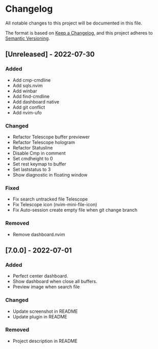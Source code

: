 # Changelog

All notable changes to this project will be documented in this file.

The format is based on [Keep a Changelog](https://keepachangelog.com/en/1.0.0/),
and this project adheres to [Semantic Versioning](https://semver.org/spec/v2.0.0.html).

## [Unreleased] - 2022-07-30

### Added

- Add cmp-cmdline
- Add sqls.nvim
- Add winbar
- Add find-cmdline
- Add dashboard native
- Add git conflict
- Add nvim-ufo

### Changed

- Refactor Telescope buffer previewer
- Refactor Telescope hologram
- Refactor Statusline
- Disable Cmp in comment
- Set cmdheight to 0
- Set rest keymap to buffer
- Set laststatus to 3
- Show diagnostic in floating window

### Fixed

- Fix search untracked file Telescope
- Fix Telescope icon (nvim-mini-file-icon)
- Fix Auto-session create empty file when git change branch

### Removed

- Remove dashboard.nvim

## [7.0.0] - 2022-07-01

### Added

- Perfect center dashboard.
- Show dashboard when close all buffers.
- Preview image when search file

### Changed

- Update screenshot in README
- Update plugin in README

### Removed

- Project description in README
